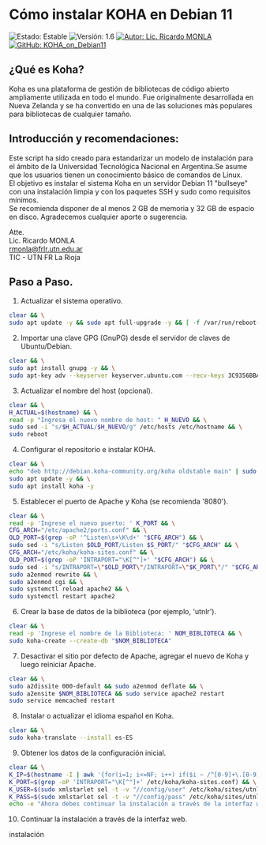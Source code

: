 # Cómo instalar KOHA en Debian 11
![Estado: Estable](https://img.shields.io/badge/Estado-Estable-brightgreen)
![Versión: 1.6](https://img.shields.io/badge/Versión-1.6-blue)
[![Autor: Lic. Ricardo MONLA](https://img.shields.io/badge/Autor-Lic.%20Ricardo%20MONLA-orange)](mailto:rmonla@frlr.utn.edu.ar)
[![GitHub: KOHA_on_Debian11](https://img.shields.io/badge/GitHub-KOHA__on__Debian11-lightgrey)](https://github.com/rmonla/rmLIBs/blob/7cb54ead07c3ee07d79f47fdf9ed7d53b139a8e2/cmdLinux/hawto/install/Koha/KOHA_on_Debian11.md)

## ¿Qué es Koha? 
Koha es una plataforma de gestión de bibliotecas de código abierto ampliamente utilizada en todo el mundo. Fue originalmente desarrollada en Nueva Zelanda y se ha convertido en una de las soluciones más populares para bibliotecas de cualquier tamaño.

## Introducción y recomendaciones:

Este script ha sido creado para estandarizar un modelo de instalación para el ámbito de la Universidad Tecnológica Nacional en Argentina.Se asume que los usuarios tienen un conocimiento básico de comandos de Linux.  
El objetivo es instalar el sistema Koha en un servidor Debian 11 "bullseye" con una instalación limpia y con los paquetes SSH y sudo como requisitos mínimos.  
Se recomienda disponer de al menos 2 GB de memoria y 32 GB de espacio en disco.
Agradecemos cualquier aporte o sugerencia.  

Atte.  
Lic. Ricardo MONLA  
rmonla@frlr.utn.edu.ar  
TIC - UTN FR La Rioja  

## Paso a Paso.

1. Actualizar el sistema operativo.

```bash
clear && \
sudo apt update -y && sudo apt full-upgrade -y && [ -f /var/run/reboot-required ] && sudo reboot
```
2. Importar una clave GPG (GnuPG) desde el servidor de claves de Ubuntu/Debian.

```bash
clear && \
sudo apt install gnupg -y && \
sudo apt-key adv --keyserver keyserver.ubuntu.com --recv-keys 3C9356BBA2E41F10
```
3. Actualizar el nombre del host (opcional).

```bash
clear && \
H_ACTUAL=$(hostname) && \
read -p "Ingresa el nuevo nombre de host: " H_NUEVO && \
sudo sed -i "s/$H_ACTUAL/$H_NUEVO/g" /etc/hosts /etc/hostname && \
sudo reboot
```
4. Configurar el repositorio e instalar KOHA.

```bash
clear && \
echo "deb http://debian.koha-community.org/koha oldstable main" | sudo tee /etc/apt/sources.list.d/koha.list && \
sudo apt update -y && \
sudo apt install koha -y
```
5. Establecer el puerto de Apache y Koha (se recomienda '8080').

```bash
clear && \
read -p 'Ingrese el nuevo puerto: ' K_PORT && \
CFG_ARCH="/etc/apache2/ports.conf" && \
OLD_PORT=$(grep -oP '^Listen\s+\K\d+' "$CFG_ARCH") && \
sudo sed -i "s/Listen $OLD_PORT/Listen $S_PORT/" "$CFG_ARCH" && \
CFG_ARCH="/etc/koha/koha-sites.conf" && \
OLD_PORT=$(grep -oP 'INTRAPORT="\K[^"]+' "$CFG_ARCH") && \
sudo sed -i "s/INTRAPORT=\"$OLD_PORT\"/INTRAPORT=\"$K_PORT\"/" "$CFG_ARCH" && \
sudo a2enmod rewrite && \
sudo a2enmod cgi && \
sudo systemctl reload apache2 && \
sudo systemctl restart apache2
```
6. Crear la base de datos de la biblioteca (por ejemplo, 'utnlr').

```bash
clear && \
read -p 'Ingrese el nombre de la Biblioteca: ' NOM_BIBLIOTECA && \
sudo koha-create --create-db "$NOM_BIBLIOTECA"
```
7. Desactivar el sitio por defecto de Apache, agregar el nuevo de Koha y luego reiniciar Apache.

```bash
clear && \
sudo a2dissite 000-default && sudo a2enmod deflate && \
sudo a2ensite $NOM_BIBLIOTECA && sudo service apache2 restart
sudo service memcached restart 
```
8. Instalar o actualizar el idioma español en Koha.

```bash
clear && \
sudo koha-translate --install es-ES 
```
9. Obtener los datos de la configuración inicial.

```bash
clear && \
K_IP=$(hostname -I | awk '{for(i=1; i<=NF; i++) if($i ~ /^[0-9]+\.[0-9]+\.[0-9]+\.[0-9]+$/) printf "%s#", $i}' | sed 's/#$//') && \
K_PORT=$(grep -oP 'INTRAPORT="\K[^"]+' /etc/koha/koha-sites.conf) && \
K_USER=$(sudo xmlstarlet sel -t -v "//config/user" /etc/koha/sites/utnlr/koha-conf.xml) && \
K_PASS=$(sudo xmlstarlet sel -t -v "//config/pass" /etc/koha/sites/utnlr/koha-conf.xml) && \
echo -e "Ahora debes continuar la instalación a través de la interfaz web.\n\nIngresa a http://$K_IP:$K_PORT\ncon el Usuario >> $K_USER << y contraseña >> $K_PASS <<"
```
10. Continuar la instalación a través de la interfaz web.

instalación